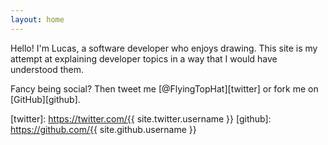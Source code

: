 ```yaml
---
layout: home
---
```


Hello! I'm Lucas, a software developer who enjoys drawing. This site is my attempt at explaining developer topics
in a way that I would have understood them.

Fancy being social? Then tweet me [@FlyingTopHat][twitter] or fork me on [GitHub][github].

[twitter]: https://twitter.com/{{ site.twitter.username }}
[github]: https://github.com/{{ site.github.username }}
